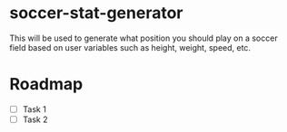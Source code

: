 # soccer-stat-generator
This will be used to generate what position you should play on a soccer field based on user variables such as height, weight, speed, etc.

# Roadmap
- [ ] Task 1
- [ ] Task 2
